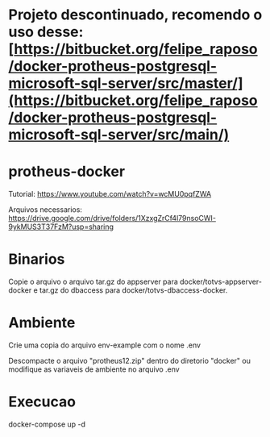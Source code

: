 
# Projeto descontinuado, recomendo o uso desse: [https://bitbucket.org/felipe_raposo/docker-protheus-postgresql-microsoft-sql-server/src/master/](https://bitbucket.org/felipe_raposo/docker-protheus-postgresql-microsoft-sql-server/src/main/)



# protheus-docker

Tutorial: https://www.youtube.com/watch?v=wcMU0pqfZWA

Arquivos necessarios: https://drive.google.com/drive/folders/1XzxgZrCf4l79nsoCWI-9ykMUS3T37FzM?usp=sharing

# Binarios

Copie o arquivo o arquivo tar.gz do appserver para docker/totvs-appserver-docker e tar.gz do dbaccess para docker/totvs-dbaccess-docker.

# Ambiente
Crie uma copia do arquivo env-example com o nome .env

Descompacte o arquivo "protheus12.zip" dentro do diretorio "docker" ou modifique as variaveis de ambiente no arquivo .env

# Execucao
docker-compose up -d
